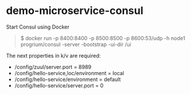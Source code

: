 # demo-microservice-consul

Start Consul using Docker

> $ docker run -p 8400:8400 -p 8500:8500 -p 8600:53/udp -h node1 progrium/consul -server -bootstrap -ui-dir /ui

The next properties in k/v are required:

* /config/zuul/server.port = 8989
* /config/hello-service,loc/environment = local
* /config/hello-service/environment = default
* /config/hello-service/server.port = 0